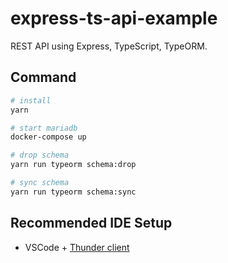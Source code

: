 # express-ts-api-example

REST API using Express, TypeScript, TypeORM.

## Command

```bash
# install
yarn

# start mariadb
docker-compose up

# drop schema
yarn run typeorm schema:drop

# sync schema
yarn run typeorm schema:sync
```

## Recommended IDE Setup

- VSCode + [Thunder client](https://marketplace.visualstudio.com/items?itemName=rangav.vscode-thunder-client)
